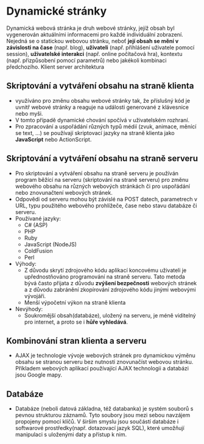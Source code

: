 # Dynamické stránky
Dynamická webová stránka je druh webové stránky, jejíž obsah byl vygenerován aktuálními informacemi pro každé 
individuální zobrazení. Nejedná se o statickou webovou stránku, neboť **její obsah se mění v závislosti na čase** (např. blog), 
**uživateli** (např. přihlášení uživatele pomocí session), **uživatelské interakci** (např. online počítačová hra), 
kontextu (např. přizpůsobení pomocí parametrů) nebo jakékoli kombinaci předchozího.
Klient server architektura

## Skriptování a vytváření obsahu na straně klienta
-	využíváno pro změnu obsahu webové stránky tak, že příslušný kód je uvnitř webové stránky a reaguje na události generované z klávesnice nebo myši.
-	V tomto případě dynamické chování spočívá v uživatelském rozhraní.
-	Pro zpracování a uspořádání různých typů médií (zvuk, animace, měnící se text, ...) se používají skriptovací jazyky na straně klienta jako **JavaScript** nebo ActionScript.

## Skriptování a vytváření obsahu na straně serveru
-	Pro skriptování a vytváření obsahu na straně serveru je používán program běžící na serveru (skriptování na straně serveru) pro změnu webového obsahu na různých webových stránkách či pro uspořádání nebo znovunačtení webových stránek.
-	Odpovědi od serveru mohou být závislé na POST datech, parametrech v URL, typu použitého webového prohlížeče, čase nebo stavu databáze či serveru.
-	Používané jazyky:
    - C# (ASP) 
    - PHP
    - Ruby
    - JavaScript (NodeJS)
    - ColdFusion
    - Perl 
-	Výhody:
    - Z důvodu skrytí zdrojového kódu aplikací koncovému uživateli je upřednostňováno programování na straně serveru. Tato metoda bývá často přijata z důvodu **zvýšení bezpečnosti** webových stránek a z důvodu zabránění zkopírování zdrojového kódu jinými webovými vývojáři.
    - Menší výpočetní výkon na straně klienta
-	Nevýhody:
    - Soukromější obsah(databáze), uložený na serveru, je méně viditelný pro internet, a proto se i **hůře vyhledává**.
  
## Kombinování stran klienta a serveru
- AJAX je technologie vývoje webových stránek pro dynamickou výměnu obsahu se stranou serveru bez nutnosti znovunačíst webovou stránku. Příkladem webových aplikací používající AJAX technologii a databázi jsou Google mapy.

## Databáze
- Databáze (neboli datová základna, též databanka) je systém souborů s pevnou strukturou záznamů. Tyto soubory jsou mezi sebou navzájem propojeny pomocí klíčů. V širším smyslu jsou součástí databáze i softwarové prostředky(např. dotazovací jazyk SQL), které umožňují manipulaci s uloženými daty a přístup k nim.
